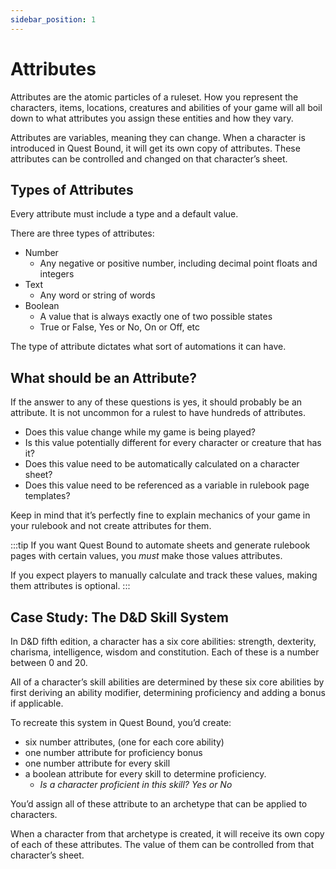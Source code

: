 ```yaml
---
sidebar_position: 1
---
```


# Attributes

Attributes are the atomic particles of a ruleset. How you represent the characters, items, locations, creatures and abilities of your game will all boil down to what attributes you assign these entities and how they vary.

Attributes are variables, meaning they can change. When a character is introduced in Quest Bound, it will get its own copy of attributes. These attributes can be controlled and changed on that character’s sheet.

## Types of Attributes

Every attribute must include a type and a default value.

There are three types of attributes:

- Number
  - Any negative or positive number, including decimal point floats and integers
- Text
  - Any word or string of words
- Boolean
  - A value that is always exactly one of two possible states
  - True or False, Yes or No, On or Off, etc

The type of attribute dictates what sort of automations it can have.

## What should be an Attribute?

If the answer to any of these questions is yes, it should probably be an attribute. It is not uncommon for a rulest to have hundreds of attributes.

- Does this value change while my game is being played?
- Is this value potentially different for every character or creature that has it?
- Does this value need to be automatically calculated on a character sheet?
- Does this value need to be referenced as a variable in rulebook page templates?

Keep in mind that it’s perfectly fine to explain mechanics of your game in your rulebook and not create attributes for them.

:::tip
If you want Quest Bound to automate sheets and generate rulebook pages with certain values, you _must_ make those values attributes.

If you expect players to manually calculate and track these values, making them attributes is optional.
:::

## Case Study: The D&D Skill System

In D&D fifth edition, a character has a six core abilities: strength, dexterity, charisma, intelligence, wisdom and constitution. Each of these is a number between 0 and 20.

All of a character’s skill abilities are determined by these six core abilities by first deriving an ability modifier, determining proficiency and adding a bonus if applicable.

To recreate this system in Quest Bound, you’d create:

- six number attributes, (one for each core ability)
- one number attribute for proficiency bonus
- one number attribute for every skill
- a boolean attribute for every skill to determine proficiency.
  - _Is a character proficient in this skill? Yes or No_

You’d assign all of these attribute to an archetype that can be applied to characters.

When a character from that archetype is created, it will receive its own copy of each of these attributes. The value of them can be controlled from that character’s sheet.
